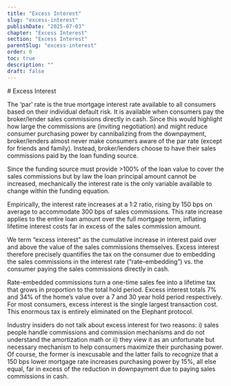 ```yaml
---
title: "Excess Interest"
slug: "excess-interest"
publishDate: "2025-07-03"
chapter: "Excess Interest"
section: "Excess Interest"
parentSlug: "excess-interest"
order: 0
toc: true
description: ""
draft: false
---
```


\# Excess Interest

The ‘par’ rate is the true mortgage interest rate available to all
consumers based on their individual default risk. It is available when
consumers pay the broker/lender sales commissions directly in cash.
Since this would highlight how large the commissions are (inviting
negotiation) and might reduce consumer purchasing power by cannibalizing
from the downpayment, broker/lenders almost never make consumers aware
of the par rate (except for friends and family). Instead, broker/lenders
choose to have their sales commissions paid by the loan funding source.

Since the funding source must provide &gt;<!-- -->100% of the loan value
to cover the sales commissions but by law the loan principal amount
cannot be increased, mechanically the interest rate is the only variable
available to change within the funding equation.

Empirically, the interest rate increases at a 1:2 ratio, rising by 150
bps on average to accommodate 300 bps of sales commissions. This rate
increase applies to the entire loan amount over the full mortgage term,
inflating lifetime interest costs far in excess of the sales commission
amount.

We term “excess interest” as the cumulative increase in interest paid
over and above the value of the sales commissions themselves. Excess
interest therefore precisely quantifies the tax on the consumer due to
embedding the sales commissions in the interest rate (“rate-embedding”)
vs. the consumer paying the sales commissions directly in cash.

Rate-embedded commissions turn a one-time sales fee into a lifetime tax
that grows in proportion to the total hold period. Excess interest
totals 7% and 34% of the home’s value over a 7 and 30 year hold period
respectively. For most consumers, excess interest is the single largest
transaction cost. This enormous tax is entirely eliminated on the
Elephant protocol.

Industry insiders do not talk about excess interest for two reasons: i)
sales people handle commissions and commission mechanisms and do not
understand the amortization math or ii) they view it as an unfortunate
but necessary mechanism to help consumers maximize their purchasing
power. Of course, the former is inexcusable and the latter fails to
recognize that a 150 bps lower mortgage rate increases purchasing power
by 15%, all else equal, far in excess of the reduction in downpayment
due to paying sales commissions in cash.
